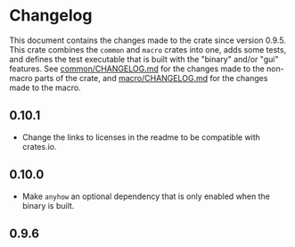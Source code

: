 # Changelog

This document contains the changes made to the crate since version 0.9.5. This crate combines the `common` and `macro` crates into one, adds some tests, and defines the test executable that is built with the "binary" and/or "gui" features. 
See [common/CHANGELOG.md](../common/CHANGELOG.md) for the changes made to the non-macro parts of the crate,
and [macro/CHANGELOG.md](../macro/CHANGELOG.md) for the changes made to the macro.

## 0.10.1

 - Change the links to licenses in the readme to be compatible with crates.io.

## 0.10.0

 - Make `anyhow` an optional dependency that is only enabled when the binary is built.

## 0.9.6